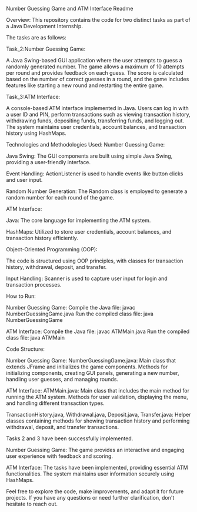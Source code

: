
Number Guessing Game and ATM Interface Readme

Overview:
This repository contains the code for two distinct tasks as part of a Java Development Internship. 

The tasks are as follows:

Task_2:Number Guessing Game:

A Java Swing-based GUI application where the user attempts to guess a randomly generated number.
The game allows a maximum of 10 attempts per round and provides feedback on each guess.
The score is calculated based on the number of correct guesses in a round, and the game includes features like starting a new round and restarting the entire game.

Task_3:ATM Interface:

A console-based ATM interface implemented in Java.
Users can log in with a user ID and PIN, perform transactions such as viewing transaction history, withdrawing funds, depositing funds, transferring funds, and logging out.
The system maintains user credentials, account balances, and transaction history using HashMaps.


Technologies and Methodologies Used:
Number Guessing Game:

Java Swing:
The GUI components are built using simple Java Swing, providing a user-friendly interface.

Event Handling:
ActionListener is used to handle events like button clicks and user input.

Random Number Generation:
The Random class is employed to generate a random number for each round of the game.



ATM Interface:

Java:
The core language for implementing the ATM system.

HashMaps:
Utilized to store user credentials, account balances, and transaction history efficiently.

Object-Oriented Programming (OOP):

The code is structured using OOP principles, with classes for transaction history, withdrawal, deposit, and transfer.

Input Handling:
Scanner is used to capture user input for login and transaction processes.

How to Run:

Number Guessing Game:
Compile the Java file: javac NumberGuessingGame.java
Run the compiled class file: java NumberGuessingGame

ATM Interface:
Compile the Java file: javac ATMMain.java
Run the compiled class file: java ATMMain


Code Structure:

Number Guessing Game:
NumberGuessingGame.java:
Main class that extends JFrame and initializes the game components.
Methods for initializing components, creating GUI panels, generating a new number, handling user guesses, and managing rounds.

ATM Interface:
ATMMain.java:
Main class that includes the main method for running the ATM system.
Methods for user validation, displaying the menu, and handling different transaction types.

TransactionHistory.java, Withdrawal.java, Deposit.java, Transfer.java:
Helper classes containing methods for showing transaction history and performing withdrawal, deposit, and transfer transactions.


Tasks 2 and 3 have been successfully implemented.

Number Guessing Game:
The game provides an interactive and engaging user experience with feedback and scoring.

ATM Interface:
The tasks have been implemented, providing essential ATM functionalities.
The system maintains user information securely using HashMaps.

Feel free to explore the code, make improvements, and adapt it for future projects. If you have any questions or need further clarification, don't hesitate to reach out.
